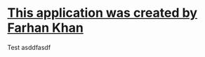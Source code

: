 # [This application was created by Farhan Khan](https://www.linkedin.com/in/farhan-khan-/)

Test
asddfasdf
